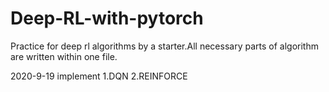 # Deep-RL-with-pytorch
Practice for deep rl algorithms by a starter.All necessary parts of algorithm are written within one file.

2020-9-19
implement
1.DQN
2.REINFORCE
